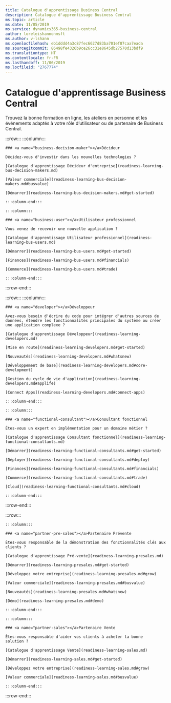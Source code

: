 ```yaml
---
title: Catalogue d'apprentissage Business Central
description: Catalogue d'apprentissage Business Central
ms.topic: article
ms.date: 11/05/2019
ms.service: dynamics365-business-central
author: loreleishannonmsft
ms.author: v-lshann
ms.openlocfilehash: eb1dddd4a3c87fec6627d83ba701ef87caa7eada
ms.sourcegitcommit: 86498fe4326b9ce26cc31e8645db27570d13bdf9
ms.translationtype: HT
ms.contentlocale: fr-FR
ms.lasthandoff: 11/06/2019
ms.locfileid: "2767774"
---
```

# <a name="business-central-learning-catalog"></a>Catalogue d'apprentissage Business Central
Trouvez la bonne formation en ligne, les ateliers en personne et les événements adaptés à votre rôle d’utilisateur ou de partenaire de Business Central.

:::row:::
    :::column:::

    ### <a name="business-decision-maker"></a>Décideur

    Décidez-vous d'investir dans les nouvelles technologies ? 

    [Catalogue d'apprentissage Décideur d'entreprise](readiness-learning-bus-decision-makers.md)

    [Valeur commerciale](readiness-learning-bus-decision-makers.md#busvalue)

    [Démarrer](readiness-learning-bus-decision-makers.md#get-started)

    :::column-end:::

    :::column:::

    ### <a name="business-user"></a>Utilisateur professionnel

    Vous venez de recevoir une nouvelle application ? 

    [Catalogue d'apprentissage Utilisateur professionnel](readiness-learning-bus-users.md)

    [Démarrer](readiness-learning-bus-users.md#get-started)

    [Finances](readiness-learning-bus-users.md#financials)

    [Commerce](readiness-learning-bus-users.md#trade)

    :::column-end:::

:::row-end:::

:::row:::
    :::column:::

    ### <a name="developer"></a>Développeur

    Avez-vous besoin d'écrire du code pour intégrer d'autres sources de données, étendre les fonctionnalités principales du système ou créer une application complexe ?

    [Catalogue d'apprentissage Développeur](readiness-learning-developers.md)

    [Mise en route](readiness-learning-developers.md#get-started)

    [Nouveautés](readiness-learning-developers.md#whatsnew)

    [Développement de base](readiness-learning-developers.md#core-development)

    [Gestion du cycle de vie d'application](readiness-learning-developers.md#applife)

    [Connect Apps](readiness-learning-developers.md#connect-apps)

    :::column-end:::

    :::column:::

    ### <a name="functional-consultant"></a>Consultant fonctionnel
    
    Êtes-vous un expert en implémentation pour un domaine métier ? 

    [Catalogue d'apprentissage Consultant fonctionnel](readiness-learning-functional-consultants.md)

    [Démarrer](readiness-learning-functional-consultants.md#get-started)

    [Déployer](readiness-learning-functional-consultants.md#deploy)

    [Finances](readiness-learning-functional-consultants.md#financials)

    [Commerce](readiness-learning-functional-consultants.md#trade)

    [Cloud](readiness-learning-functional-consultants.md#cloud)

    :::column-end:::

:::row-end:::

:::row:::

    :::column:::

    ### <a name="partner-pre-sales"></a>Partenaire Prévente

    Êtes-vous responsable de la démonstration des fonctionnalités clés aux clients ? 

    [Catalogue d'apprentissage Pré-vente](readiness-learning-presales.md)

    [Démarrer](readiness-learning-presales.md#get-started)

    [Développez votre entreprise](readiness-learning-presales.md#grow)

    [Valeur commerciale](readiness-learning-presales.md#busvalue)

    [Nouveautés](readiness-learning-presales.md#whatsnew)

    [Démo](readiness-learning-presales.md#demo)

    :::column-end:::

    :::column:::

    ### <a name="partner-sales"></a>Partenaire Vente

    Êtes-vous responsable d'aider vos clients à acheter la bonne solution ? 

    [Catalogue d'apprentissage Vente](readiness-learning-sales.md)

    [Démarrer](readiness-learning-sales.md#get-started)

    [Développez votre entreprise](readiness-learning-sales.md#grow)

    [Valeur commerciale](readiness-learning-sales.md#busvalue)

    :::column-end:::

:::row-end:::
